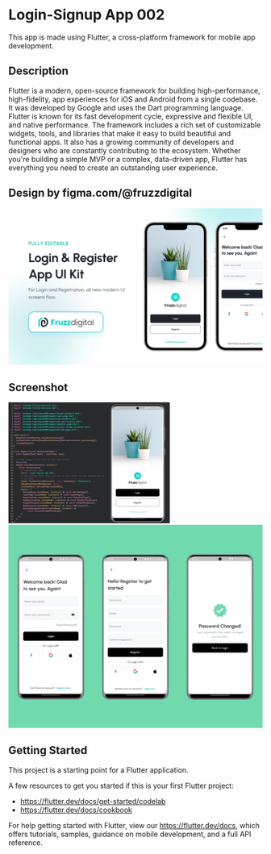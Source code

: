 # Login-Signup App 002

This app is made using Flutter, a cross-platform framework for mobile app development.

## Description

Flutter is a modern, open-source framework for building high-performance, high-fidelity, app experiences for iOS and Android from a single codebase. It was developed by Google and uses the Dart programming language. Flutter is known for its fast development cycle, expressive and flexible UI, and native performance. The framework includes a rich set of customizable widgets, tools, and libraries that make it easy to build beautiful and functional apps. It also has a growing community of developers and designers who are constantly contributing to the ecosystem. Whether you're building a simple MVP or a complex, data-driven app, Flutter has everything you need to create an outstanding user experience.

## Design by figma.com/@fruzzdigital
![Alt Text](assets/images/fruzzdigital.png)
## Screenshot

![Alt Text](assets/images/screenshot1.jpg)
![Alt Text](assets/images/screenshot2.jpg)

## Getting Started

This project is a starting point for a Flutter application.

A few resources to get you started if this is your first Flutter project:

- https://flutter.dev/docs/get-started/codelab
- https://flutter.dev/docs/cookbook

For help getting started with Flutter, view our
https://flutter.dev/docs, which offers tutorials,
samples, guidance on mobile development, and a full API reference.
